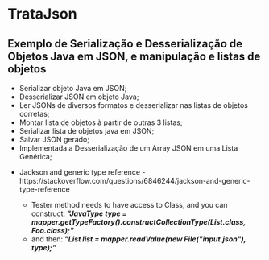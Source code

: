 # TrataJson
## Exemplo de Serialização e Desserialização de Objetos Java em JSON, e manipulação e listas de objetos
- Serializar objeto Java em JSON;
- Desserializar JSON em objeto Java;
- Ler JSONs de diversos formatos e desserializar nas listas de objetos corretas;
- Montar lista de objetos à partir de outras 3 listas;
- Serializar lista de objetos java em JSON;
- Salvar JSON gerado;
- Implementada a Desserialização de um Array JSON em uma Lista Genérica;
<ul>
	<li>Jackson and generic type reference - https://stackoverflow.com/questions/6846244/jackson-and-generic-type-reference</li>
	<ul>
		<li>Tester method needs to have access to Class, and you can construct:<b><i> "JavaType type = mapper.getTypeFactory().constructCollectionType(List.class, Foo.class);"</i></b></li>
		<li>and then:<b><i> "List<Foo> list = mapper.readValue(new File("input.json"), type);"</i></b></li>
	</ul>
</li>
</ul>
